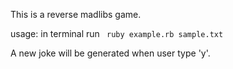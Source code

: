 This is a reverse madlibs game.

usage: 
in terminal run
<code>
  ruby example.rb sample.txt
</code>

A new joke will be generated when user type 'y'.

